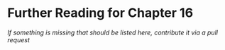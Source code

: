 # Further Reading for Chapter 16
*If something is missing that should be listed here, contribute it via a pull request*

